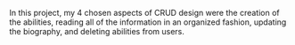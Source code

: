 In this project, my 4 chosen aspects of CRUD design were the creation 
of the abilities, reading all of the information in an organized fashion, 
updating the biography, and deleting abilities from users. 
